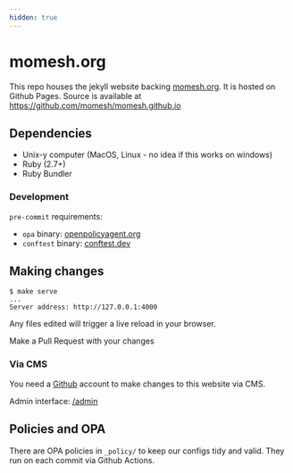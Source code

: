 ```yaml
---
hidden: true
---
```

# momesh.org

This repo houses the jekyll website backing [momesh.org](https://momesh.org). It is hosted on Github Pages. Source is available at https://github.com/momesh/momesh.github.io

## Dependencies

- Unix-y computer (MacOS, Linux - no idea if this works on windows)
- Ruby (2.7+)
- Ruby Bundler

### Development

`pre-commit` requirements:

- `opa` binary: [openpolicyagent.org](https://www.openpolicyagent.org/docs/latest/#running-opa)
- `conftest` binary: [conftest.dev](https://www.conftest.dev/)


## Making changes


```
$ make serve
...
Server address: http://127.0.0.1:4000
```

Any files edited will trigger a live reload in your browser.

Make a Pull Request with your changes

### Via CMS

You need a [Github](github.com) account to make changes to this website via CMS.

Admin interface: [/admin](/admin)

## Policies and OPA

There are OPA policies in `_policy/` to keep our configs tidy and valid. They run on each commit via Github Actions.

